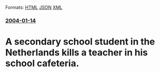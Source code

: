 
Formats: [HTML](/news/2004/01/14/a-secondary-school-student-in-the-netherlands-kills-a-teacher-in-his-school-cafeteria.html)  [JSON](/news/2004/01/14/a-secondary-school-student-in-the-netherlands-kills-a-teacher-in-his-school-cafeteria.json)  [XML](/news/2004/01/14/a-secondary-school-student-in-the-netherlands-kills-a-teacher-in-his-school-cafeteria.xml)  

### [2004-01-14](/news/2004/01/14/index.md)

##### 
#  A secondary school student in the Netherlands kills a teacher in his school cafeteria.



